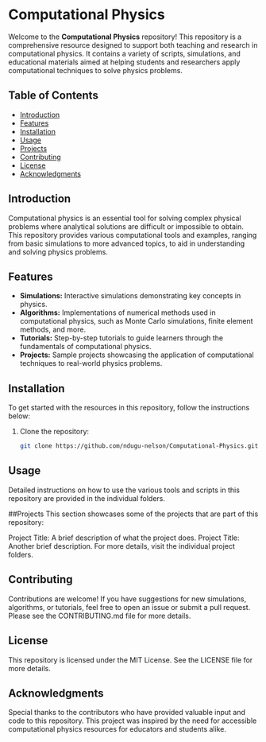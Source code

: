 # Computational Physics

Welcome to the **Computational Physics** repository! This repository is a comprehensive resource designed to support both teaching and research in computational physics. It contains a variety of scripts, simulations, and educational materials aimed at helping students and researchers apply computational techniques to solve physics problems.

## Table of Contents
- [Introduction](#introduction)
- [Features](#features)
- [Installation](#installation)
- [Usage](#usage)
- [Projects](#projects)
- [Contributing](#contributing)
- [License](#license)
- [Acknowledgments](#acknowledgments)

## Introduction
Computational physics is an essential tool for solving complex physical problems where analytical solutions are difficult or impossible to obtain. This repository provides various computational tools and examples, ranging from basic simulations to more advanced topics, to aid in understanding and solving physics problems.

## Features
- **Simulations:** Interactive simulations demonstrating key concepts in physics.
- **Algorithms:** Implementations of numerical methods used in computational physics, such as Monte Carlo simulations, finite element methods, and more.
- **Tutorials:** Step-by-step tutorials to guide learners through the fundamentals of computational physics.
- **Projects:** Sample projects showcasing the application of computational techniques to real-world physics problems.

## Installation
To get started with the resources in this repository, follow the instructions below:

1. Clone the repository:
   ```bash
   git clone https://github.com/ndugu-nelson/Computational-Physics.git

## Usage
Detailed instructions on how to use the various tools and scripts in this repository are provided in the individual folders.

##Projects
This section showcases some of the projects that are part of this repository:

Project Title: A brief description of what the project does.
Project Title: Another brief description.
For more details, visit the individual project folders.

## Contributing
Contributions are welcome! If you have suggestions for new simulations, algorithms, or tutorials, feel free to open an issue or submit a pull request. Please see the CONTRIBUTING.md file for more details.

## License
This repository is licensed under the MIT License. See the LICENSE file for more details.

## Acknowledgments
Special thanks to the contributors who have provided valuable input and code to this repository. This project was inspired by the need for accessible computational physics resources for educators and students alike.
